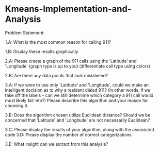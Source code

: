 # Kmeans-Implementation-and-Analysis

Problem Statement:

1.A: What is the most common reason for calling 911?

1.B: Display these results graphically

2.A: Please create a graph of the 911 calls using the 'Latitude' and 'Longitude' (graph type is up to you) (differentiate call type using colors)

2.B: Are there any data points that look mislabeled?

3.A: If we were to use only 'Latitude' and 'Longitude', could we make an intelligent decision as to why a resident dialed 911? (In other words, if we take off the labels - can we still determine which category a 911 call would most likely fall into?) Please describe this algorithm and your reason for choosing it.

3.B: Does the algorithm chosen utilize Euclidean distance? Should we be concerned that 'Latitude' and 'Longitude' are not necessarily Euclidean?

3.C: Please display the results of your algorithm, along with the associated code 3.D: Please display the number of correct categorizations

3.E: What insight can we extract from this analysis?
